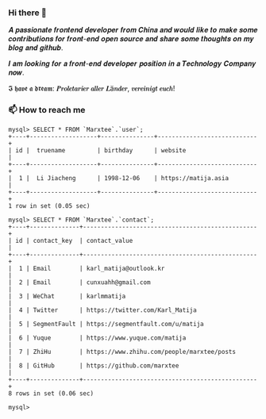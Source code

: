 ### Hi there 👋

𝑨 𝒑𝒂𝒔𝒔𝒊𝒐𝒏𝒂𝒕𝒆 𝒇𝒓𝒐𝒏𝒕𝒆𝒏𝒅 𝒅𝒆𝒗𝒆𝒍𝒐𝒑𝒆𝒓 𝒇𝒓𝒐𝒎 𝑪𝒉𝒊𝒏𝒂 𝒂𝒏𝒅 𝒘𝒐𝒖𝒍𝒅 𝒍𝒊𝒌𝒆 𝒕𝒐 𝒎𝒂𝒌𝒆 𝒔𝒐𝒎𝒆 𝒄𝒐𝒏𝒕𝒓𝒊𝒃𝒖𝒕𝒊𝒐𝒏𝒔 𝒇𝒐𝒓 𝒇𝒓𝒐𝒏𝒕-𝒆𝒏𝒅 𝒐𝒑𝒆𝒏 𝒔𝒐𝒖𝒓𝒄𝒆 𝒂𝒏𝒅 𝒔𝒉𝒂𝒓𝒆 𝒔𝒐𝒎𝒆 𝒕𝒉𝒐𝒖𝒈𝒉𝒕𝒔 𝒐𝒏 𝒎𝒚 𝒃𝒍𝒐𝒈 𝒂𝒏𝒅 𝒈𝒊𝒕𝒉𝒖𝒃.  

𝑰 𝒂𝒎 𝒍𝒐𝒐𝒌𝒊𝒏𝒈 𝒇𝒐𝒓 𝒂 𝒇𝒓𝒐𝒏𝒕-𝒆𝒏𝒅 𝒅𝒆𝒗𝒆𝒍𝒐𝒑𝒆𝒓 𝒑𝒐𝒔𝒊𝒕𝒊𝒐𝒏 𝒊𝒏 𝒂 𝑻𝒆𝒄𝒉𝒏𝒐𝒍𝒐𝒈𝒚 𝑪𝒐𝒎𝒑𝒂𝒏𝒚 𝒏𝒐𝒘.

𝕴 𝖍𝖆𝖛𝖊 𝖆 𝖉𝖗𝖊𝖆𝖒: 𝑷𝒓𝒐𝒍𝒆𝒕𝒂𝒓𝒊𝒆𝒓 𝒂𝒍𝒍𝒆𝒓 𝑳ä𝒏𝒅𝒆𝒓, 𝒗𝒆𝒓𝒆𝒊𝒏𝒊𝒈𝒕 𝒆𝒖𝒄𝒉!

### 📫 How to reach me

```mysql
mysql> SELECT * FROM `Marxtee`.`user`;
+----+-------------------+---------------+----------------------------+
| id |  truename         | birthday      | website                    |
+----+-------------------+---------------+----------------------------+
|  1 |  Li Jiacheng      | 1998-12-06    | https://matija.asia        |
+----+-------------------+---------------+----------------------------+
1 row in set (0.05 sec)

mysql> SELECT * FROM `Marxtee`.`contact`;
+----+--------------+-------------------------------------------------+
| id | contact_key  | contact_value                                   |
+----+--------------+-------------------------------------------------+
|  1 | Email        | karl_matija@outlook.kr                          |
|  2 | Email        | cunxuahh@gmail.com                              |
|  3 | WeChat       | karlmmatija                                     |
|  4 | Twitter      | https://twitter.com/Karl_Matija                 |
|  5 | SegmentFault | https://segmentfault.com/u/matija               |
|  6 | Yuque        | https://www.yuque.com/matija                    |
|  7 | ZhiHu        | https://www.zhihu.com/people/marxtee/posts      |
|  8 | GitHub       | https://github.com/marxtee                      |
+----+--------------+-------------------------------------------------+
8 rows in set (0.06 sec)

mysql> 
```
